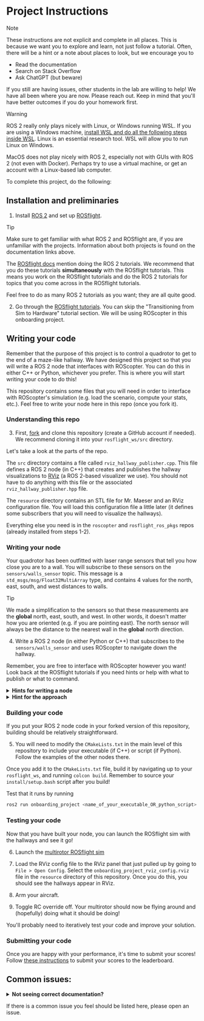 # Project Instructions

> [!NOTE]
> These instructions are not explicit and complete in all places.
> This is because we want you to explore and learn, not just follow a tutorial.
> Often, there will be a hint or a note about places to look, but we encourage you to
>   * Read the documentation
>   * Search on Stack Overflow
>   * Ask ChatGPT (but beware)
>
> If you still are having issues, other students in the lab are willing to help!
> We have all been where you are now. Please reach out.
> Keep in mind that you'll have better outcomes if you do your homework first.

> [!WARNING]
> ROS 2 really only plays nicely with Linux, or Windows running WSL.
> If you are using a Windows machine, [install WSL and do all the following steps inside WSL](https://learn.microsoft.com/en-us/windows/wsl/install).
> Linux is an essential research tool. WSL will allow you to run Linux on Windows.
>
> MacOS does not play nicely with ROS 2, especially not with GUIs with ROS 2 (not even with Docker).
> Perhaps try to use a virtual machine, or get an account with a Linux-based lab computer.

To complete this project, do the following:

## Installation and preliminaries

1. Install [ROS 2](https://docs.ros.org/en/jazzy/index.html) and set up [ROSflight](https://docs.rosflight.org/git-main/user-guide/installation/installation-sim/).
  > [!TIP]
  > Make sure to get familiar with what ROS 2 and ROSflight are, if you are unfamiliar with the projects. Information about both projects is found on the documentation links above.
  >
  > The [ROSflight docs](https://docs.rosflight.org/git-main/user-guide/overview) mention doing the ROS 2 tutorials.
  > We recommend that you do these tutorials **simultaneously** with the ROSflight tutorials.
  > This means you work on the ROSflight tutorials and do the ROS 2 tutorials for topics that you come across in the ROSflight tutorials.
  > 
  > Feel free to do as many ROS 2 tutorials as you want; they are all quite good.

2. Go through the [ROSflight tutorials](https://docs.rosflight.org/git-main/user-guide/tutorials/tutorial-overview/). You can skip the "Transitioning from Sim to Hardware" tutorial section. We will be using ROScopter in this onboarding project.

## Writing your code

Remember that the purpose of this project is to control a quadrotor to get to the end of a maze-like hallway.
We have designed this project so that you will write a ROS 2 node that interfaces with ROScopter.
You can do this in either C++ or Python, whichever you prefer.
This is where you will start writing your code to do this!

This repository contains some files that you will need in order to interface with ROScopter's simulation (e.g. load the scenario, compute your stats, etc.).
Feel free to write your node here in this repo (once you fork it).

### Understanding this repo

3. First, [fork](https://docs.github.com/en/pull-requests/collaborating-with-pull-requests/working-with-forks/fork-a-repo) and clone this repository (create a GitHub account if needed). We recommend cloning it into your `rosflight_ws/src` directory.

Let's take a look at the parts of the repo.

The `src` directory contains a file called `rviz_hallway_publisher.cpp`.
This file defines a ROS 2 node (in C++) that creates and publishes the hallway visualizations to [RViz](https://docs.ros.org/en/humble/Tutorials/Intermediate/RViz/RViz-User-Guide/RViz-User-Guide.html) (a ROS 2-based visualizer we use).
You should not have to do anything with this file or the associated `rviz_hallway_publisher.hpp` file.

The `resource` directory contains an STL file for Mr. Maeser and an RViz configuration file.
You will load this configuration file a little later (it defines some subscribers that you will need to visualize the hallways).

Everything else you need is in the `roscopter` and `rosflight_ros_pkgs` repos (already installed from steps 1-2).

### Writing your node

Your quadrotor has been outfitted with laser range sensors that tell you how close you are to a wall.
You will subscribe to these sensors on the `sensors/walls_sensor` topic.
This message is a `std_msgs/msg/Float32MultiArray` type, and contains 4 values for the north, east, south, and west distances to walls.

> [!TIP]
> We made a simplification to the sensors so that these measurements are the **global** north, east, south, and west.
> In other words, it doesn't matter how you are oriented (e.g. if you are pointing east).
> The north sensor will always be the distance to the nearest wall in the **global** north direction.

4. Write a ROS 2 node (in either Python or C++) that subscribes to the `sensors/walls_sensor` and uses ROScopter to navigate down the hallway.

Remember, you are free to interface with ROScopter however you want!
Look back at the ROSflight tutorials if you need hints or help with what to publish or what to command.

<details><summary><strong>Hints for writing a node</strong></summary>
  Writing a ROS 2 node from scratch can be daunting at first.
  In this repository, you have 2 examples of ROS 2 nodes that you can look at and copy.

  One is the `walls_sensor` node (in Python), and the other is the `rviz_hallway_publisher` (in C++).
  Feel free to copy either one and work from there.

  We would recommend stripping out everything you think you don't need, and then try to build it (see next step for building instructions).
  Once your node builds, incrementally add functionality, then build and test.
  If you do it all at once, you might get lost!

  For example, first add a subscriber with a subscription callback (see ROS 2 tutorials for details on that).
  Build it, and test that you are successfully subscribing to the correct topics.
  Then move on to the next functionality.
</details>

<details><summary><strong>Hint for the approach</strong></summary>
  There are many ways to approach this problem.
  One way is to use the sensor measurements to compute a safe waypoint.
  Safe here means that it isn't in a wall.

  After computing this waypoint, you could send it to ROScopter via the `/path_planner/add_waypoint` [ROS 2 service](https://docs.ros.org/en/humble/Tutorials/Beginner-CLI-Tools/Understanding-ROS2-Services/Understanding-ROS2-Services.html).
  You might ask ChatGPT for information on how to write a service call from withing a node to another node.
</details>

### Building your code

If you put your ROS 2 node code in your forked version of this repository, building should be relatively straightforward.

5. You will need to modify the `CMakeLists.txt` in the main level of this repository to include your executable (if C++) or script (if Python).
Follow the examples of the other nodes there.

Once you add it to the `CMakeLists.txt` file, build it by navigating up to your `rosflight_ws`, and running `colcon build`.
Remember to source your `install/setup.bash` script after you build!

Test that it runs by running
```bash
ros2 run onboarding_project <name_of_your_executable_OR_python_script>
```

### Testing your code

Now that you have built your node, you can launch the ROSflight sim with the hallways and see it go!

6. Launch the [multirotor ROSflight sim](https://docs.rosflight.org/git-main/user-guide/tutorials/setting-up-roscopter-in-sim/)

7. Load the RViz config file to the RViz panel that just pulled up by going to `File > Open Config`. Select the `onboarding_project_rviz_config.rviz` file in the `resource` directory of this repository. Once you do this, you should see the hallways appear in RViz.

8. Arm your aircraft.

9. Toggle RC override off. Your multirotor should now be flying around and (hopefully) doing what it should be doing!

You'll probably need to iteratively test your code and improve your solution.

### Submitting your code

Once you are happy with your performance, it's time to submit your scores!
Follow [these instructions](leaderboard-instructions.md) to submit your scores to the leaderboard.

## Common issues:

<details><summary><strong>Not seeing correct documentation?</strong></summary>
Not seeing the correct documentation when you go to <href a=https://rosflight.org>https://rosflight.org</href>?
Make sure you select the "git-main" branch at the top near the logo (not "v1.3").
</details>

If there is a common issue you feel should be listed here, please open an issue.
